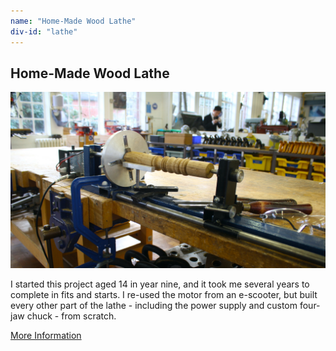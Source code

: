```yaml
---
name: "Home-Made Wood Lathe"
div-id: "lathe"
---
```


<h2>Home-Made Wood Lathe</h2>
<img src="img/portfolio/lathe/lathe-main.JPG">
<p>I started this project aged 14 in year nine, and it took me several years to complete in fits and starts. I re-used the motor from an e-scooter, but built every other part of the lathe - including the power supply and custom four-jaw chuck - from scratch.</p>
<a class="button" href="portfolio.html#lathe-popup">More Information</a>